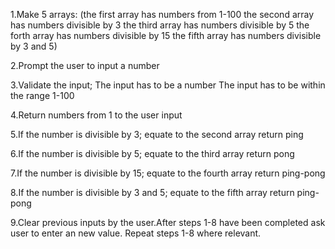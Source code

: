 1.Make 5 arrays:
(the first array has numbers from 1-100
the second array has numbers divisible by 3
the third array has numbers divisible by 5
the forth array has numbers divisible by 15
the fifth array has numbers divisible by 3 and 5)

2.Prompt the user to input a number

3.Validate the input;
  The input has to be a number
  The input has to be within the range 1-100

4.Return numbers from 1 to the user input

5.If the number is divisible by 3;
  equate to the second array
  return ping

6.If the number is divisible by 5;
  equate to the third array
  return pong

7.If the number is divisible by 15;
  equate to the fourth array
  return ping-pong

8.If the number is divisible by 3 and 5;
  equate to the fifth array
  return ping-pong

9.Clear previous inputs by the user.After steps 1-8 have been completed ask user to enter an new value. Repeat steps 1-8 where relevant.
